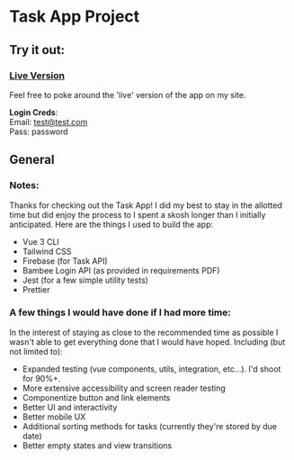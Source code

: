 # Task App Project

## Try it out:


### [Live Version](http://bambee.dancress.com)
Feel free to poke around the 'live' version of the app on my site. 

**Login Creds**: <br>
Email: test@test.com <br>
Pass: password <br>

## General

### Notes:

Thanks for checking out the Task App! I did my best to stay in the allotted time but did enjoy the process to I spent a skosh longer than I initially anticipated. Here are the things I used to build the app:

-   Vue 3 CLI
-   Tailwind CSS
-   Firebase (for Task API)
-   Bambee Login API (as provided in requirements PDF)
-   Jest (for a few simple utility tests)
-   Prettier

### A few things I would have done if I had more time:

In the interest of staying as close to the recommended time as possible I wasn't able to get everything done that I would have hoped. Including (but not limited to):

-   Expanded testing (vue components, utils, integration, etc...). I'd shoot for 90%+.
-   More extensive accessibility and screen reader testing
-   Componentize button and link elements
-   Better UI and interactivity
-   Better mobile UX
-   Additional sorting methods for tasks (currently they're stored by due date)
-   Better empty states and view transitions
